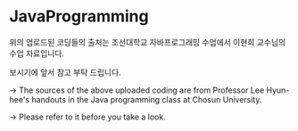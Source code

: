 # JavaProgramming

위의 업로드된 코딩들의 출처는 조선대학교 자바프로그래밍 수업에서 이현희 교수님의 수업 자료입니다.

보시기에 앞서 참고 부탁 드립니다.

-> The sources of the above uploaded coding are from Professor Lee Hyun-hee's handouts in the Java programming class at Chosun University.

-> Please refer to it before you take a look.
